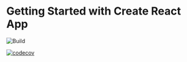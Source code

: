 # Getting Started with Create React App
![Build](https://github.com/junaid404/CI-CD-Github-actions-react/workflows/CI/badge.svg)

[![codecov](https://codecov.io/gh/junaid404/CI-CD-Github-actions-react/branch/master/graph/badge.svg?token=GC47HDXRGY)](https://codecov.io/gh/junaid404/CI-CD-Github-actions-react)